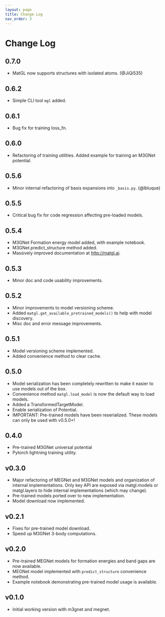 ```yaml
---
layout: page
title: Change Log
nav_order: 3
---
```


# Change Log

## 0.7.0
- MatGL now supports structures with isolated atoms. (@JiQi535)

## 0.6.2
- Simple CLI tool `mgl` added.

## 0.6.1
- Bug fix for training loss_fn.

## 0.6.0
- Refactoring of training utilities. Added example for training an M3GNet potential.

## 0.5.6
- Minor internal refactoring of basis expansions into `_basis.py`. (@lbluque)

## 0.5.5
- Critical bug fix for code regression affecting pre-loaded models.

## 0.5.4
- M3GNet Formation energy model added, with example notebook.
- M3GNet.predict_structure method added.
- Massively improved documentation at http://matgl.ai.

## 0.5.3
- Minor doc and code usability improvements.

## 0.5.2
- Minor improvements to model versioning scheme.
- Added `matgl.get_available_pretrained_models()` to help with model discovery.
- Misc doc and error message improvements.

## 0.5.1
- Model versioning scheme implemented.
- Added convenience method to clear cache.

## 0.5.0
- Model serialization has been completely rewritten to make it easier to use models out of the box.
- Convenience method `matgl.load_model` is now the default way to load models.
- Added a TransformedTargetModel.
- Enable serialization of Potential.
- IMPORTANT: Pre-trained models have been reserialized. These models can only be used with v0.5.0+!

## 0.4.0
- Pre-trained M3GNet universal potential
- Pytorch lightning training utility.

## v0.3.0
- Major refactoring of MEGNet and M3GNet models and organization of internal implementations. Only key API are exposed
  via matgl.models or matgl.layers to hide internal implementations (which may change).
- Pre-trained models ported over to new implementation.
- Model download now implemented.

## v0.2.1
- Fixes for pre-trained model download.
- Speed up M3GNet 3-body computations.

## v0.2.0
- Pre-trained MEGNet models for formation energies and band gaps are now available.
- MEGNet model implemented with `predict_structure` convenience method.
- Example notebook demonstrating pre-trained model usage is available.

## v0.1.0
- Initial working version with m3gnet and megnet.
